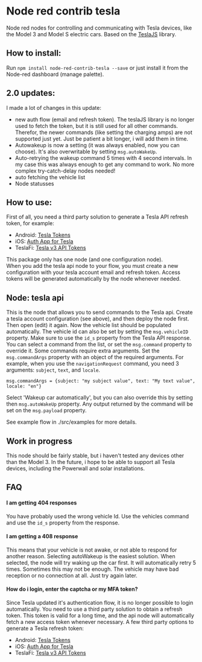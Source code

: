 # Node red contrib tesla

Node red nodes for controlling and communicating with Tesla devices, like the Model 3 and Model S electric cars. Based on the [TeslaJS](https://github.com/mseminatore/TeslaJS) library.

## How to install:
Run `npm install node-red-contrib-tesla --save` or just install it from the Node-red dashboard (manage palette).

## 2.0 updates:
I made a lot of changes in this update:
- new auth flow (email and refresh token). The teslaJS library is no longer used to fetch the token, but it is still used for all other commands. Therefor, the newer commands (like setting the charging amps) are not supported just yet. Just be patient a bit longer, i will add them in time.
- Autowakeup is now a setting (it was always enabled, now you can choose). It's also overwritable by setting `msg.autoWakeUp`.
- Auto-retrying the wakeup command 5 times with 4 second intervals. In my case this was always enough to get any command to work. No more complex try-catch-delay nodes needed!
- auto fetching the vehicle list
- Node statusses

## How to use:
First of all, you need a third party solution to generate a Tesla API refresh token, for example:
-  Android: [Tesla Tokens](https://play.google.com/store/apps/details?id=net.leveugle.teslatokens)
-  iOS: [Auth App for Tesla](https://apps.apple.com/us/app/auth-app-for-tesla/id1552058613)
-  TeslaFi: [Tesla v3 API Tokens](https://support.teslafi.com/en/communities/1/topics/16979-tesla-v3-api-tokens)

This package only has one node (and one configuration node).  
When you add the tesla api node to your flow, you must create a new configuration with your tesla account email and refresh token. Access tokens will be generated automatically by the node whenever needed.

## Node: tesla api
This is the node that allows you to send commands to the Tesla api.
Create a tesla account configuration (see above), and then deploy the node first. Then open (edit) it again. Now the vehicle list should be populated automatically.
The vehicle id can also be set by setting the `msg.vehicleID` property. Make sure to use the `id_s` property from the Tesla API response.
You can select a command from the list, or set the  `msg.command` property to override it. 
Some commands require extra arguments. Set the `msg.commandArgs` property with an object of the required arguments. 
For example, when you use the `navigationRequest` command, you need 3 arguments: `subject`, `text`, and `locale`.

```
msg.commandArgs = {subject: "my subject value", text: "My text value", locale: "en"} 
```

Select 'Wakeup car automatically', but you can also override this by setting then `msg.autoWakeUp` property.
Any output returned by the command will be set on the `msg.payload` property.

See example flow in ./src/examples for more details.

## Work in progress

This node should be fairly stable, but i haven't tested any devices other than the Model 3. 
In the future, i hope to be able to support all Tesla devices, including the Powerwall and solar installations. 

## FAQ
#### I am getting 404 responses
You have probably used the wrong vehicle Id. Use the vehicles command and use the `id_s` property from the response.

#### I am getting a 408 response
This means that your vehicle is not awake, or not able to respond for another reason. Selecting autoWakeup is the easiest solution. When selected, the node will try waking up the car first. It will automatically retry 5 times. Sometimes this may not be enough. The vehicle may have bad reception or no connection at all. Just try again later.

#### How do i login, enter the captcha or my MFA token? 
Since Tesla updated it's authentication flow, it is no longer possible to login automatically. You need to use a third party solution to obtain a refresh token. This token is valid for a long time, and the api node will automatically fetch a new access token whenever necessary.
A few third party options to generate a Tesla refresh token:
-  Android: [Tesla Tokens](https://play.google.com/store/apps/details?id=net.leveugle.teslatokens)
-  iOS: [Auth App for Tesla](https://apps.apple.com/us/app/auth-app-for-tesla/id1552058613)
-  TeslaFi: [Tesla v3 API Tokens](https://support.teslafi.com/en/communities/1/topics/16979-tesla-v3-api-tokens)